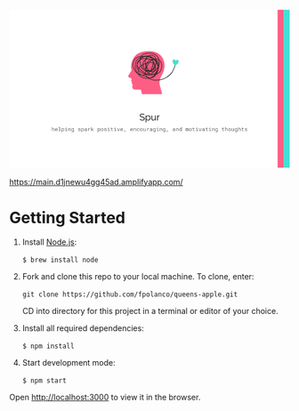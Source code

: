 ![spur](spur.png)

https://main.d1jnewu4gg45ad.amplifyapp.com/


# Getting Started

1. Install [Node.js](https://docs.npmjs.com/getting-started):
    
     `$ brew install node`

2. Fork and clone this repo to your local machine. To clone, enter:

     `git clone https://github.com/fpolanco/queens-apple.git`
   
   CD into directory for this project in a terminal or editor of your choice.

3. Install all required dependencies:

     `$ npm install`

4. Start development mode:

    `$ npm start`
    
Open [http://localhost:3000](http://localhost:3000) to view it in the browser.



